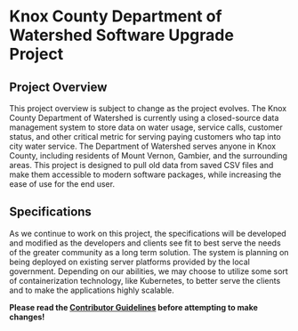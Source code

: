 # Knox County Department of Watershed Software Upgrade Project

## Project Overview

This project overview is subject to change as the project evolves.
The Knox County Department of Watershed is currently using a closed-source data management system to store data on water usage, service calls, customer status, and other critical metric for serving paying customers who tap into city water service. The Department of Watershed serves anyone in Knox County, including residents of Mount Vernon, Gambier, and the surrounding areas. This project is designed to pull old data from saved CSV files and make them accessible to modern software packages, while increasing the ease of use for the end user.

## Specifications

As we continue to work on this project, the specifications will be developed and modified as the developers and clients see fit to best serve the needs of the greater community as a long term solution. The system is planning on being deployed on existing server platforms provided by the local government. Depending on our abilities, we may choose to utilize some sort of containerization technology, like Kubernetes, to better serve the clients and to make the applications highly scalable.

**Please read the [Contributor Guidelines](https://github.com/kim3-sudo/KnoxCounty-Water/blob/master/CONTRIBUTING.md) before attempting to make changes!**
